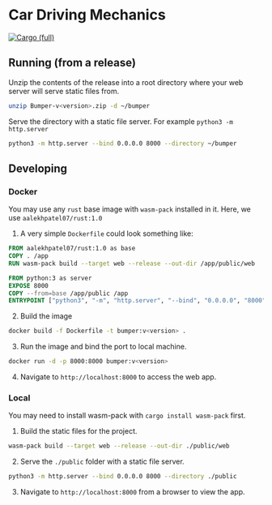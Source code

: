 # Car Driving Mechanics

[![Cargo (full)](https://github.com/aalekhpatel07/bumper/actions/workflows/cargo.yml/badge.svg)](https://github.com/aalekhpatel07/bumper/actions/workflows/cargo.yml)

## Running (from a release)

Unzip the contents of the release into a root directory where your web server will serve static files from.

```sh
unzip Bumper-v<version>.zip -d ~/bumper
```

Serve the directory with a static file server. For example `python3 -m http.server`

```sh
python3 -m http.server --bind 0.0.0.0 8000 --directory ~/bumper
```

## Developing

### Docker

You may use any `rust` base image with `wasm-pack` installed in it. Here, we use `aalekhpatel07/rust:1.0`

1. A very simple `Dockerfile` could look something like:

```Dockerfile
FROM aalekhpatel07/rust:1.0 as base
COPY . /app
RUN wasm-pack build --target web --release --out-dir /app/public/web

FROM python:3 as server
EXPOSE 8000
COPY --from=base /app/public /app
ENTRYPOINT ["python3", "-m", "http.server", "--bind", "0.0.0.0", "8000", "--directory", "/app"]
```

2. Build the image

```sh
docker build -f Dockerfile -t bumper:v<version> .
```

3. Run the image and bind the port to local machine.

```sh
docker run -d -p 8000:8000 bumper:v<version>
```

4. Navigate to `http://localhost:8000` to access the web app.

### Local

You may need to install wasm-pack with `cargo install wasm-pack` first.

1. Build the static files for the project.

```sh
wasm-pack build --target web --release --out-dir ./public/web
```
2. Serve the `./public` folder with a static file server.

```sh
python3 -m http.server --bind 0.0.0.0 8000 --directory ./public
```

3. Navigate to `http://localhost:8000` from a browser to view the app.
